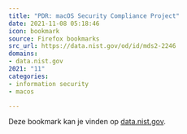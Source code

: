 ```yaml
---
title: "PDR: macOS Security Compliance Project"
date: 2021-11-08 05:18:46
icon: bookmark
source: Firefox bookmarks
src_url: https://data.nist.gov/od/id/mds2-2246
domains:
- data.nist.gov
2021: "11"
categories:
- information security
- macos

---
```

Deze bookmark kan je vinden op [data.nist.gov](https://data.nist.gov/od/id/mds2-2246).
